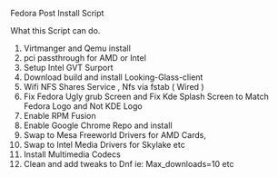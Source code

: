 Fedora Post Install Script

What this Script can do. 
1. Virtmanger and Qemu install
2. pci passthrough for AMD or Intel
3. Setup Intel GVT Surport 
4. Download build and install Looking-Glass-client
5. Wifi NFS Shares Service , Nfs via fstab ( Wired )
6. Fix Fedora Ugly grub Screen and Fix Kde Splash Screen to Match Fedora Logo and Not KDE Logo
7. Enable RPM Fusion
8. Enable Google Chrome Repo and install
9. Swap to Mesa Freeworld Drivers for AMD Cards,
10. Swap to Intel Media Drivers for Skylake etc
11. Install Multimedia Codecs
12. Clean and add tweaks to Dnf ie: Max_downloads=10 etc


